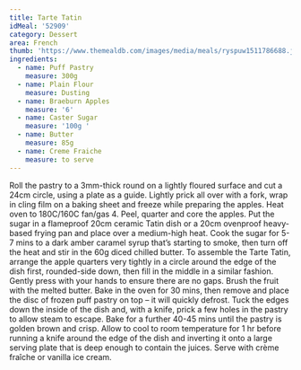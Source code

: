 ```yaml
---
title: Tarte Tatin
idMeal: '52909'
category: Dessert
area: French
thumb: 'https://www.themealdb.com/images/media/meals/ryspuw1511786688.jpg'
ingredients:
  - name: Puff Pastry
    measure: 300g
  - name: Plain Flour
    measure: Dusting
  - name: Braeburn Apples
    measure: '6'
  - name: Caster Sugar
    measure: '100g '
  - name: Butter
    measure: 85g
  - name: Creme Fraiche
    measure: to serve
---
```

Roll the pastry to a 3mm-thick round on a lightly floured surface and cut a 24cm circle, using a plate as a guide. Lightly prick all over with a fork, wrap in cling film on a baking sheet and freeze while preparing the apples.
Heat oven to 180C/160C fan/gas 4. Peel, quarter and core the apples. Put the sugar in a flameproof 20cm ceramic Tatin dish or a 20cm ovenproof heavy-based frying pan and place over a medium-high heat. Cook the sugar for 5-7 mins to a dark amber caramel syrup that’s starting to smoke, then turn off the heat and stir in the 60g diced chilled butter.
To assemble the Tarte Tatin, arrange the apple quarters very tightly in a circle around the edge of the dish first, rounded-side down, then fill in the middle in a similar fashion. Gently press with your hands to ensure there are no gaps. Brush the fruit with the melted butter.
Bake in the oven for 30 mins, then remove and place the disc of frozen puff pastry on top – it will quickly defrost. Tuck the edges down the inside of the dish and, with a knife, prick a few holes in the pastry to allow steam to escape. Bake for a further 40-45 mins until the pastry is golden brown and crisp.
Allow to cool to room temperature for 1 hr before running a knife around the edge of the dish and inverting it onto a large serving plate that is deep enough to contain the juices. Serve with crème fraîche or vanilla ice cream.
